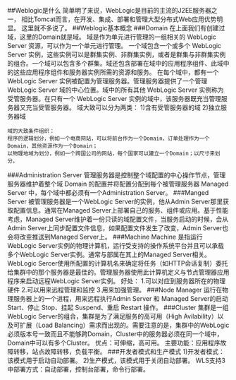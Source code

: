 ##Weblogic是什么
    简单明了来说，WebLogic是目前的主流的J2EE服务器之一，
    相比Tomcat而言，在开发、集成、部署和管理大型分布式Web应用优势明显。
    这里就不多说了。
##Weblogic基本概念
###Domain
    在上面我们有创建过域，这里的Domain就是域。
    域是作为单元进行管理的一组相关的 WebLogic Server 资源，可以作为一个单元进行管理。
    一个域包含一个或多个 WebLogic Server 实例，这些实例可以是群集实例、非群集实例，或者是群集与非群集实例的组合。一个域可以包含多个群集。域还包含部署在域中的应用程序组件、此域中的这些应用程序组件和服务器实例所需的资源和服务。
    在每个域中，都有一个 WebLogic Server 实例被配置为管理服务器。管理服务器提供了一个管理 WebLogic Server 域的中心位置。域中的所有其他 WebLogic Server 实例称为受管服务器。在只有一个 WebLogic Server 实例的域中，该服务器既充当管理服务器又充当受管服务器。
    域大致可以分为两类：
    1)含有受管服务器的域
    2)独立服务器域

    域的大致条件组织：
    程序的逻辑划分，例如一个电商网站，可以将前台作为一个Domain，订单处理作为一个Domain，其他资源作为一个Domain；
    以物理地域为划分，例如一个跨国公司的网站，每个国家可以建立一个Domain；以尺寸来划分。
###Administration Server
    管理服务器是控制整个域配置的中心操作节点，管理服务器维护着整个域 Domain 的配置并将配置分配到每个被管理服务器 Managed Server 中，每个域中都必须有一个Administration Server。
###Manged Server
    被管理服务器是一个WebLogic Server的实例，他从Admin Server那里获取配置信息。通常在Managed Server上部署自己的服务、组件或应用。基于性能考虑，Managed Server维护着一份只读的域配置文件，当服务启动的时候，会从Admin Server上同步配置文件信息，如果配置文件发生了改变，Admin Server也会将改变推送到Managed Server上。
###Machine
    Machine 是指运行WebLogic Server实例的物理计算机，运行受支持的操作系统平台并且可以承载多个WebLogic Server实例。通常与部属在其上的Managed Server相关。
    WebLogic Sercer使用所配置的计算机名来确定将任务（如HTTP会话复制）委托给集群中的那个服务器是最佳的。管理服务器使用此计算机定义与节点管理器应用程序来启动远程WebLogic Server实例。
    好处：
    1.可以对应到服务器所在的物理硬件
    2.可以用来远程管理和监控
    3.用来加强管理。
###Node Manager
    运行在物理服务器上的一个进程，用来远程执行Admin Server 和 Managed Server的启动 Start、停止 Stop、挂起 Suspend、重启 Restart 操作。
###Cluster
    集群是一组WebLogic Server的组合，集群是为了满足服务的高可用（High Avilability）以及可扩展（Load Balancing）需求而出现的。需要注意的是，集群中的WebLogic必须版本号一致而且不能够跨Domain，Cluster中的服务器必须在同一个域中，Domain中可以有多个Cluster。
    优点：可伸缩，高可用。
    主要功能：应用程序故障转移，站点故障转移，负载平衡。
###开发者模式和生产模式
    1)开发者模式：该模式用于启动自动部署。
    2)生产模式，该模式用于关闭自动部署。
    WLS支持3中部署方式：自动部署，控制台部署，命令行部署。
